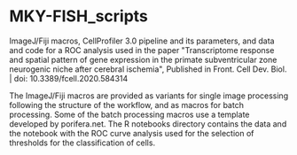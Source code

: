 # MKY-FISH_scripts
ImageJ/Fiji macros, CellProfiler 3.0 pipeline and its parameters, and data and code for a ROC analysis used in the paper "Transcriptome response and spatial pattern of gene expression in the primate subventricular zone neurogenic niche after cerebral ischemia", Published in Front. Cell Dev. Biol. | doi: 10.3389/fcell.2020.584314 

The ImageJ/Fiji macros are provided as variants for single image processing following the structure of the workflow, and as macros for batch processing. Some of the batch processing macros use a template developed by porifera.net.
The R notebooks directory contains the data and the notebook with the ROC curve analysis used for the selection of thresholds for the classification of cells.

